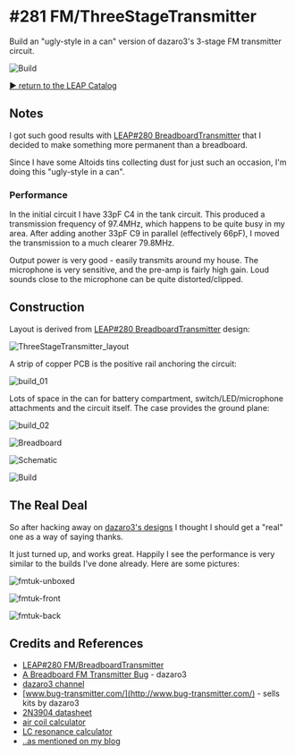 # #281 FM/ThreeStageTransmitter

Build an "ugly-style in a can" version of dazaro3's 3-stage FM transmitter circuit.

![Build](./assets/ThreeStageTransmitter_build.jpg?raw=true)

[:arrow_forward: return to the LEAP Catalog](https://leap.tardate.com)

## Notes

I got such good results with [LEAP#280 BreadboardTransmitter](../BreadboardTransmitter)
that I decided to make something more permanent than a breadboard.

Since I have some Altoids tins collecting dust for just such an occasion, I'm doing this "ugly-style in a can".


### Performance

In the initial circuit I have 33pF C4 in the tank circuit.
This produced a transmission frequency of 97.4MHz, which happens to be quite busy in my area.
After adding another 33pF C9 in parallel (effectively 66pF), I moved the transmission to a much clearer 79.8MHz.

Output power is very good - easily transmits around my house.
The microphone is very sensitive, and the pre-amp is fairly high gain. Loud sounds close to the microphone
can be quite distorted/clipped.

## Construction

Layout is derived from [LEAP#280 BreadboardTransmitter](../BreadboardTransmitter) design:

![ThreeStageTransmitter_layout](./assets/ThreeStageTransmitter_layout.jpg?raw=true)

A strip of copper PCB is the positive rail anchoring the circuit:

![build_01](./assets/build_01.jpg?raw=true)

Lots of space in the can for battery compartment, switch/LED/microphone attachments and the circuit itself.
The case provides the ground plane:

![build_02](./assets/build_02.jpg?raw=true)

![Breadboard](./assets/ThreeStageTransmitter_bb.jpg?raw=true)

![Schematic](./assets/ThreeStageTransmitter_schematic.jpg?raw=true)

![Build](./assets/ThreeStageTransmitter_build.jpg?raw=true)

## The Real Deal

So after hacking away on [dazaro3's designs](https://www.youtube.com/channel/UCU5ca_ymxbKi9GqVH7BMxbg) I thought
I should get a "real" one as a way of saying thanks.

It just turned up, and works great. Happily I see the performance is very similar
to the builds I've done already. Here are some pictures:

![fmtuk-unboxed](./assets/fmtuk-unboxed.jpg?raw=true)

![fmtuk-front](./assets/fmtuk-front.jpg?raw=true)

![fmtuk-back](./assets/fmtuk-back.jpg?raw=true)


## Credits and References
* [LEAP#280 FM/BreadboardTransmitter](../BreadboardTransmitter)
* [A Breadboard FM Transmitter Bug](https://www.youtube.com/watch?v=lUpujUAa2ZQ) - dazaro3
* [dazaro3 channel](https://www.youtube.com/channel/UCU5ca_ymxbKi9GqVH7BMxbg)
* [www.bug-transmitter.com/](http://www.bug-transmitter.com/) - sells kits by dazaro3
* [2N3904 datasheet](http://www.futurlec.com/Transistors/2N3904.shtml)
* [air coil calculator](http://www.qsl.net/in3otd/indcalc.html)
* [LC resonance calculator](http://www.daycounter.com/Calculators/LC-Resonance-Calculator.phtml)
* [..as mentioned on my blog](https://blog.tardate.com/2017/04/leap281-three-stage-fm-transmitter.html)
